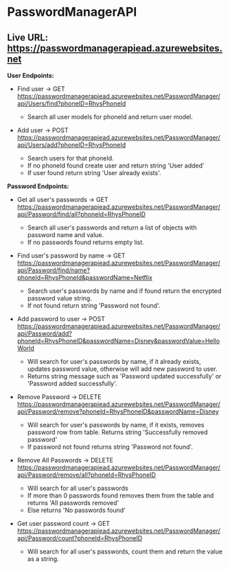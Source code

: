 # PasswordManagerAPI

## Live URL: https://passwordmanagerapiead.azurewebsites.net

**User Endpoints:**
- Find user -> GET https://passwordmanagerapiead.azurewebsites.net/PasswordManager/api/Users/find?phoneID=RhysPhoneId
	- Search all user models for phoneId and return user model.

- Add user -> POST https://passwordmanagerapiead.azurewebsites.net/PasswordManager/api/Users/add?phoneID=RhysPhoneId
	- Search users for that phoneId.
	- If no phoneId found create user and return string 'User added'
	- If user found return string 'User already exists'.


**Password Endpoints:**
- Get all user's passwords -> GET https://passwordmanagerapiead.azurewebsites.net/PasswordManager/api/Password/find/all?phoneId=RhysPhoneID
	- Search all user's passwords and return a list of objects with password name and value.
	- If no passwords found returns empty list.

- Find user's password by name -> GET https://passwordmanagerapiead.azurewebsites.net/PasswordManager/api/Password/find/name?phoneId=RhysPhoneId&passwordName=Netflix
	- Search user's passwords by name and if found return the encrypted password value string.
	- If not found return string 'Password not found'.

- Add password to user -> POST https://passwordmanagerapiead.azurewebsites.net/PasswordManager/api/Password/add?phoneId=RhysPhoneID&passwordName=Disney&passwordValue=HelloWorld
	- Will search for user's passwords by name, if it already exists, updates password value, otherwise will add new password to user.
	- Returns string message such as 'Password updated successfully' or 'Password added successfully'.

- Remove Password -> DELETE https://passwordmanagerapiead.azurewebsites.net/PasswordManager/api/Password/remove?phoneId=RhysPhoneID&passwordName=Disney
	- Will search for user's passwords by name, if it exists, removes password row from table. Returns string 'Successfully removed password'
	- If password not found returns string 'Password not found'.
	
- Remove All Passwords -> DELETE https://passwordmanagerapiead.azurewebsites.net/PasswordManager/api/Password/remove/all?phoneId=RhysPhoneID
	- Will search for all user's passwords
	- If more than 0 passwords found removes them from the table and returns 'All passwords removed'
	- Else returns 'No passwords found'
	
- Get user password count -> GET https://passwordmanagerapiead.azurewebsites.net/PasswordManager/api/Password/count?phoneId=RhysPhoneID
	- Will search for all user's passwords, count them and return the value as a string.
